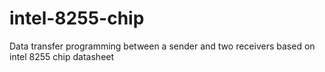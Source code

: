 # intel-8255-chip
Data transfer programming between a sender and two receivers based on intel 8255 chip datasheet
